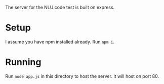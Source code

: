 The server for the NLU code test is built on express.

# Setup
I assume you have npm installed already. Run `npm i`.

# Running
Run `node app.js` in this directory to host the server. It will host on port 80.